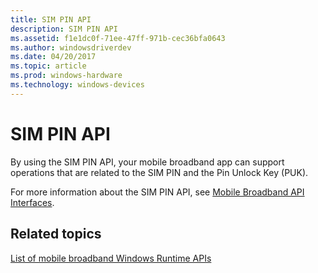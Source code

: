 ```yaml
---
title: SIM PIN API
description: SIM PIN API
ms.assetid: f1e1dc0f-71ee-47ff-971b-cec36bfa0643
ms.author: windowsdriverdev
ms.date: 04/20/2017
ms.topic: article
ms.prod: windows-hardware
ms.technology: windows-devices
---
```


# SIM PIN API


By using the SIM PIN API, your mobile broadband app can support operations that are related to the SIM PIN and the Pin Unlock Key (PUK).

For more information about the SIM PIN API, see [Mobile Broadband API Interfaces](https://msdn.microsoft.com/library/windows/desktop/dd323268).

## <span id="related_topics"></span>Related topics


[List of mobile broadband Windows Runtime APIs](list-of-mobile-broadband-windows-runtime-apis.md)

 

 






